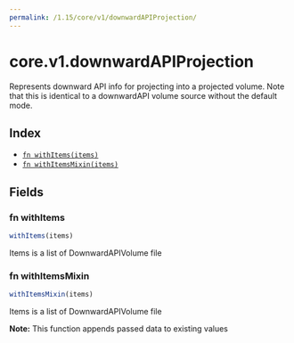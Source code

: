 ```yaml
---
permalink: /1.15/core/v1/downwardAPIProjection/
---
```


# core.v1.downwardAPIProjection

Represents downward API info for projecting into a projected volume. Note that this is identical to a downwardAPI volume source without the default mode.

## Index

* [`fn withItems(items)`](#fn-withitems)
* [`fn withItemsMixin(items)`](#fn-withitemsmixin)

## Fields

### fn withItems

```ts
withItems(items)
```

Items is a list of DownwardAPIVolume file

### fn withItemsMixin

```ts
withItemsMixin(items)
```

Items is a list of DownwardAPIVolume file

**Note:** This function appends passed data to existing values